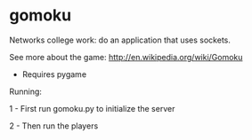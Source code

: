 gomoku
======
Networks college work: do an application that uses sockets.

See more about the game: http://en.wikipedia.org/wiki/Gomoku

- Requires pygame

Running:

1 - First run gomoku.py to initialize the server

2 - Then run the players
